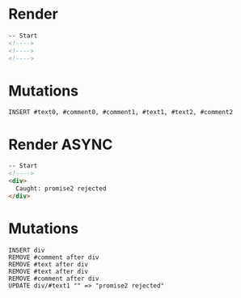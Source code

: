 # Render
```html
-- Start
<!---->
<!---->
<!---->
```

# Mutations
```
INSERT #text0, #comment0, #comment1, #text1, #text2, #comment2
```

# Render ASYNC
```html
-- Start
<!---->
<div>
  Caught: promise2 rejected
</div>
```

# Mutations
```
INSERT div
REMOVE #comment after div
REMOVE #text after div
REMOVE #text after div
REMOVE #comment after div
UPDATE div/#text1 "" => "promise2 rejected"
```